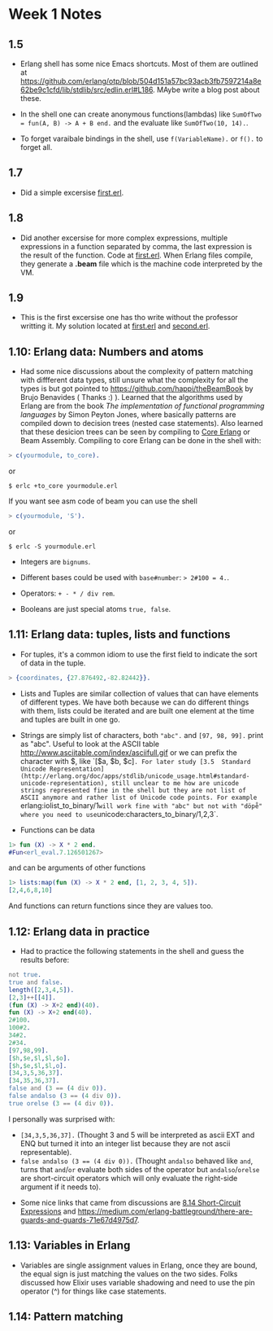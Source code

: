 # Week 1 Notes

## 1.5

* Erlang shell has some nice Emacs shortcuts. Most of them are outlined at https://github.com/erlang/otp/blob/504d151a57bc93acb3fb7597214a8e62be9c1cfd/lib/stdlib/src/edlin.erl#L186. MAybe write a blog post about these.

* In the shell one can create anonymous functions(lambdas) like `SumOfTwo = fun(A, B) -> A + B end.` and the evaluate like `SumOfTwo(10, 14).`.

* To forget varaibale bindings in the shell, use `f(VariableName).` or `f().` to forget all.

## 1.7

* Did a simple excersise [first.erl](1.7/first.erl).

## 1.8

* Did another excersise for more complex expressions, multiple expressions in a function separated by comma, the last expression is the result of the function. Code at [first.erl](1.8/first.erl). When Erlang files compile, they generate a **.beam** file which is the machine code interpreted by the VM. 

## 1.9

* This is the first excersise one has tho write without the professor writting it. My solution located at [first.erl](1.9/first.erl) and [second.erl](1.9/second.erl).

## 1.10: Erlang data: Numbers and atoms

* Had some nice discussions about the complexity of pattern matching with diffferent data types, still unsure what the complexity for all the types is but got pointed to https://github.com/happi/theBeamBook by Brujo Benavides ( Thanks :) ). Learned that the algorithms used by Erlang are from the book _The implementation of functional programming languages_ by Simon Peyton Jones, where basically patterns are compiled down to decision trees (nested case statements). Also learned that these desicion trees can be seen by compiling to [Core Erlang](http://www.it.uu.se/research/group/hipe/cerl/) or Beam Assembly.
Compiling to core Erlang can be done in the shell with:

```erlang
> c(yourmodule, to_core).
```

or 

```console
$ erlc +to_core yourmodule.erl
```

If you want see asm code of beam you can use the shell

```erlang
> c(yourmodule, 'S').
```

or

```console
$ erlc -S yourmodule.erl
```

* Integers are `bignums`.

* Different bases could be used with `base#number`: `> 2#100 = 4.`.

* Operators: `+ - * / div rem`.

* Booleans are just special atoms `true, false`.

## 1.11: Erlang data: tuples, lists and functions

* For tuples, it's a common idiom to use the first field to indicate the sort of data in the tuple.

```erlang
> {coordinates, {27.876492,-82.82442}}.
```

* Lists and Tuples are similar collection of values that can have elements of different types. We have both because we can do different things with them, lists could be iterated and are built one element at the time and tuples are built in one go.

* Strings are simply list of characters, both `"abc".` and `[97, 98, 99].` print as "abc". Useful to look at the ASCII table http://www.asciitable.com/index/asciifull.gif or we can prefix the character with $, like `[$a, $b, $c]`. For later study [3.5  Standard Unicode Representation](http://erlang.org/doc/apps/stdlib/unicode_usage.html#standard-unicode-representation), still unclear to me how are unicode strings represented fine in the shell but they are not list of ASCII anymore and rather list of Unicode code points. For example `erlang:iolist_to_binary/1` will work fine with "abc" but not with "döpe̊" where you need to use `unicode:characters_to_binary/1,2,3`. 

* Functions can be data

```erlang
1> fun (X) -> X * 2 end.
#Fun<erl_eval.7.126501267>
```

and can be arguments of other functions

```erlang
1> lists:map(fun (X) -> X * 2 end, [1, 2, 3, 4, 5]).
[2,4,6,8,10]
```

And functions can return functions since they are values too.

## 1.12:  Erlang data in practice

* Had to practice the following statements in the shell and guess the results before:

```erlang
not true.
true and false.
length([2,3,4,5]).
[2,3]++[[4]].
(fun (X) -> X+2 end)(40).
fun (X) -> X+2 end(40).
2#100.
100#2.
34#2.
2#34.
[97,98,99].
[$h,$e,$l,$l,$o].
[$h,$e,$l,$l,o].
[34,3,5,36,37].
[34,35,36,37].
false and (3 == (4 div 0)).
false andalso (3 == (4 div 0)).
true orelse (3 == (4 div 0)).
```

I personally was surprised with:

 - `[34,3,5,36,37].` (Thought 3 and 5 will be interpreted as ascii EXT and ENQ but turned it into an integer list because they are not ascii representable).
 - `false andalso (3 == (4 div 0)).` (Thought `andalso` behaved like `and`, turns that `and`/`or` evaluate both sides of the operator but `andalso`/`orelse` are short-circuit operators which will only evaluate the right-side argument if it needs to).
 
* Some nice links that came from discussions are [8.14 Short-Circuit Expressions](https://erlang.org/doc/reference_manual/expressions.html) and https://medium.com/erlang-battleground/there-are-guards-and-guards-71e67d4975d7.

## 1.13: Variables in Erlang

* Variables are single assignment values in Erlang, once they are bound, the equal sign is just matching the values on the two sides. Folks discussed how Elixir uses variable shadowing and need to use the pin operator (^) for things like case statements.

## 1.14:  Pattern matching
